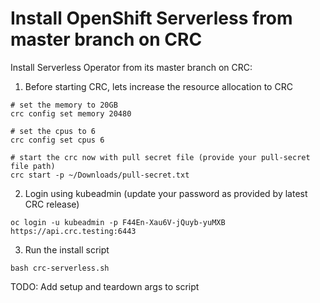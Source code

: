 Install OpenShift Serverless from master branch on CRC
======================================================

Install Serverless Operator from its master branch on CRC:

1. Before starting CRC, lets increase the resource allocation to CRC
```
# set the memory to 20GB
crc config set memory 20480

# set the cpus to 6
crc config set cpus 6

# start the crc now with pull secret file (provide your pull-secret file path)
crc start -p ~/Downloads/pull-secret.txt
```

2. Login using kubeadmin (update your password as provided by latest CRC release)
```
oc login -u kubeadmin -p F44En-Xau6V-jQuyb-yuMXB https://api.crc.testing:6443
```

3. Run the install script
```
bash crc-serverless.sh
```

TODO: Add setup and teardown args to script
